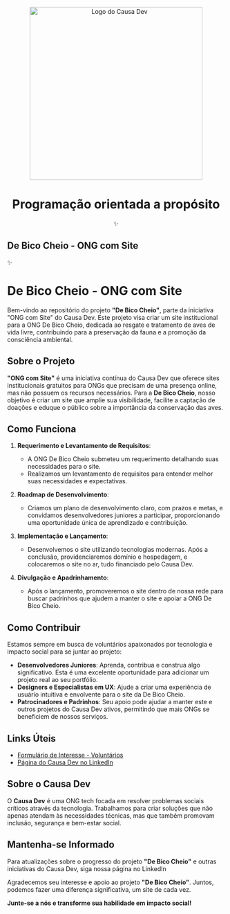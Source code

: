 <p align="center">
  <img src="https://causa-dev-public-images.s3.amazonaws.com/LogoCausaDev1k.png" width="400px" align="center" alt="Logo do Causa Dev" />
  <h1 align="center">Programação orientada a propósito</h1>
  <p align="center">
    ✨ <h2>De Bico Cheio - ONG com Site</h2> ✨
  </p>
</p>

# De Bico Cheio - ONG com Site

Bem-vindo ao repositório do projeto **"De Bico Cheio"**, parte da iniciativa "ONG com Site" do Causa Dev. Este projeto visa criar um site institucional para a ONG De Bico Cheio, dedicada ao resgate e tratamento de aves de vida livre, contribuindo para a preservação da fauna e a promoção da consciência ambiental.

## Sobre o Projeto

**"ONG com Site"** é uma iniciativa contínua do Causa Dev que oferece sites institucionais gratuitos para ONGs que precisam de uma presença online, mas não possuem os recursos necessários. Para a **De Bico Cheio**, nosso objetivo é criar um site que amplie sua visibilidade, facilite a captação de doações e eduque o público sobre a importância da conservação das aves.

## Como Funciona

1. **Requerimento e Levantamento de Requisitos**: 
   - A ONG De Bico Cheio submeteu um requerimento detalhando suas necessidades para o site.
   - Realizamos um levantamento de requisitos para entender melhor suas necessidades e expectativas.

2. **Roadmap de Desenvolvimento**: 
   - Criamos um plano de desenvolvimento claro, com prazos e metas, e convidamos desenvolvedores juniores a participar, proporcionando uma oportunidade única de aprendizado e contribuição.

3. **Implementação e Lançamento**: 
   - Desenvolvemos o site utilizando tecnologias modernas. Após a conclusão, providenciaremos domínio e hospedagem, e colocaremos o site no ar, tudo financiado pelo Causa Dev.

4. **Divulgação e Apadrinhamento**: 
   - Após o lançamento, promoveremos o site dentro de nossa rede para buscar padrinhos que ajudem a manter o site e apoiar a ONG De Bico Cheio.

## Como Contribuir

Estamos sempre em busca de voluntários apaixonados por tecnologia e impacto social para se juntar ao projeto:

- **Desenvolvedores Juniores**: Aprenda, contribua e construa algo significativo. Esta é uma excelente oportunidade para adicionar um projeto real ao seu portfólio.
- **Designers e Especialistas em UX**: Ajude a criar uma experiência de usuário intuitiva e envolvente para o site da De Bico Cheio.
- **Patrocinadores e Padrinhos**: Seu apoio pode ajudar a manter este e outros projetos do Causa Dev ativos, permitindo que mais ONGs se beneficiem de nossos serviços.

## Links Úteis

- [Formulário de Interesse - Voluntários](https://forms.gle/C9btiQzkkA4xPPVw6)
- [Página do Causa Dev no LinkedIn](https://www.linkedin.com/company/causa-dev/)

## Sobre o Causa Dev

O **Causa Dev** é uma ONG tech focada em resolver problemas sociais críticos através da tecnologia. Trabalhamos para criar soluções que não apenas atendam às necessidades técnicas, mas que também promovam inclusão, segurança e bem-estar social.

## Mantenha-se Informado

Para atualizações sobre o progresso do projeto **"De Bico Cheio"** e outras iniciativas do Causa Dev, siga nossa página no LinkedIn

Agradecemos seu interesse e apoio ao projeto **"De Bico Cheio"**. Juntos, podemos fazer uma diferença significativa, um site de cada vez.

**Junte-se a nós e transforme sua habilidade em impacto social!**
